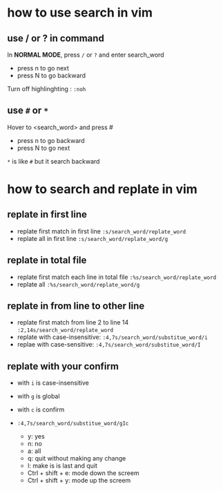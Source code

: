 # how to use search in vim

## use / or ? in command

In **NORMAL MODE**, press `/` or `?` and enter search_word

- press n to go next
- press N to go backward

Turn off highlinghting : `:noh`

## use `#` or `*`

Hover to <search_word> and press #

- press n to go backward
- press N to go next

`*` is like `#` but it search backward

# how to search and replate in vim

## replate in first line

- replate first match in first line `:s/search_word/replate_word`
- replate all in first line `:s/search_word/replate_word/g`

## replate in total file

- replate first match each line in total file `:%s/search_word/replate_word`
- replate all `:%s/search_word/replate_word/g`

## replate in from line to other line

- replate first match from line 2 to line 14 `:2,14s/search_word/replate_word`
- replate with case-insensitive: `:4,7s/search_word/substitue_word/i`
- replae with case-sensitive: `:4,7s/search_word/substitue_word/I`

## replate with your confirm

- with `i` is case-insensitive
- with `g` is global
- with `c` is confirm

- `:4,7s/search_word/substitue_word/gIc`
  - y: yes
  - n: no
  - a: all
  - q: quit without making any change
  - l: make is is last and quit
  - Ctrl + shift + e: mode down the screem
  - Ctrl + shift + y: mode up the screem
